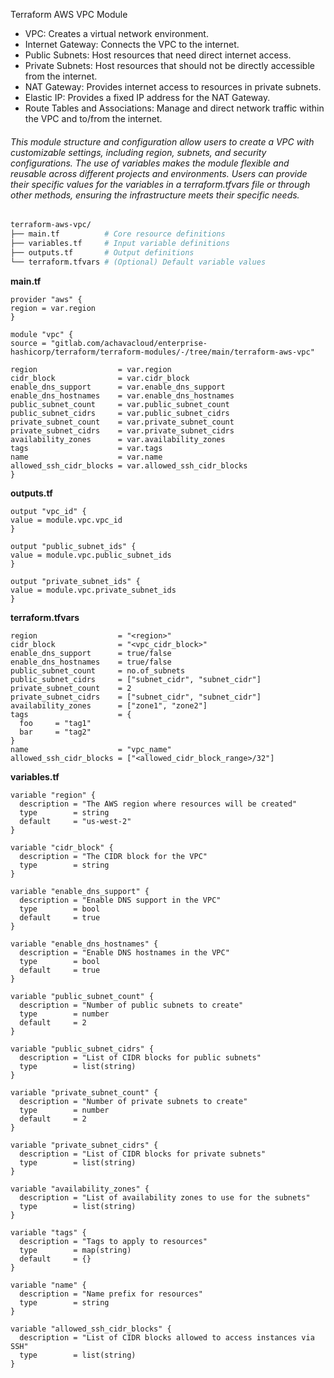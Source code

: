 Terraform AWS VPC Module

- VPC: Creates a virtual network environment.
- Internet Gateway: Connects the VPC to the internet.
- Public Subnets: Host resources that need direct internet access.
- Private Subnets: Host resources that should not be directly accessible from the internet.
- NAT Gateway: Provides internet access to resources in private subnets.
- Elastic IP: Provides a fixed IP address for the NAT Gateway.
- Route Tables and Associations: Manage and direct network traffic within the VPC and to/from the internet.

###### This module structure and configuration allow users to create a VPC with customizable settings, including region, subnets, and security configurations. The use of variables makes the module flexible and reusable across different projects and environments. Users can provide their specific values for the variables in a terraform.tfvars file or through other methods, ensuring the infrastructure meets their specific needs.

```sh
terraform-aws-vpc/
├── main.tf          # Core resource definitions
├── variables.tf     # Input variable definitions
├── outputs.tf       # Output definitions
└── terraform.tfvars # (Optional) Default variable values  
```

**main.tf**
```hcl
provider "aws" {
region = var.region
}

module "vpc" {
source = "gitlab.com/achavacloud/enterprise-hashicorp/terraform/terraform-modules/-/tree/main/terraform-aws-vpc"

region                  = var.region
cidr_block              = var.cidr_block
enable_dns_support      = var.enable_dns_support
enable_dns_hostnames    = var.enable_dns_hostnames
public_subnet_count     = var.public_subnet_count
public_subnet_cidrs     = var.public_subnet_cidrs
private_subnet_count    = var.private_subnet_count
private_subnet_cidrs    = var.private_subnet_cidrs
availability_zones      = var.availability_zones
tags                    = var.tags
name                    = var.name
allowed_ssh_cidr_blocks = var.allowed_ssh_cidr_blocks
}
```
**outputs.tf**
```hcl
output "vpc_id" {
value = module.vpc.vpc_id
}

output "public_subnet_ids" {
value = module.vpc.public_subnet_ids
}

output "private_subnet_ids" {
value = module.vpc.private_subnet_ids
}
```
**terraform.tfvars**
```hcl
region                  = "<region>"
cidr_block              = "<vpc_cidr_block>"
enable_dns_support      = true/false
enable_dns_hostnames    = true/false
public_subnet_count     = no.of_subnets
public_subnet_cidrs     = ["subnet_cidr", "subnet_cidr"]
private_subnet_count    = 2
private_subnet_cidrs    = ["subnet_cidr", "subnet_cidr"]
availability_zones      = ["zone1", "zone2"]
tags                    = {
  foo     = "tag1"
  bar     = "tag2"
}
name                    = "vpc_name"
allowed_ssh_cidr_blocks = ["<allowed_cidr_block_range>/32"]
```
**variables.tf**
```hcl
variable "region" {
  description = "The AWS region where resources will be created"
  type        = string
  default     = "us-west-2"
}

variable "cidr_block" {
  description = "The CIDR block for the VPC"
  type        = string
}

variable "enable_dns_support" {
  description = "Enable DNS support in the VPC"
  type        = bool
  default     = true
}

variable "enable_dns_hostnames" {
  description = "Enable DNS hostnames in the VPC"
  type        = bool
  default     = true
}

variable "public_subnet_count" {
  description = "Number of public subnets to create"
  type        = number
  default     = 2
}

variable "public_subnet_cidrs" {
  description = "List of CIDR blocks for public subnets"
  type        = list(string)
}

variable "private_subnet_count" {
  description = "Number of private subnets to create"
  type        = number
  default     = 2
}

variable "private_subnet_cidrs" {
  description = "List of CIDR blocks for private subnets"
  type        = list(string)
}

variable "availability_zones" {
  description = "List of availability zones to use for the subnets"
  type        = list(string)
}

variable "tags" {
  description = "Tags to apply to resources"
  type        = map(string)
  default     = {}
}

variable "name" {
  description = "Name prefix for resources"
  type        = string
}

variable "allowed_ssh_cidr_blocks" {
  description = "List of CIDR blocks allowed to access instances via SSH"
  type        = list(string)
}
```
